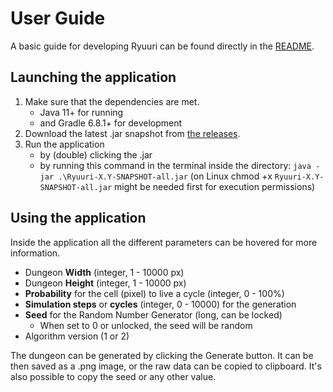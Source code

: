 # User Guide

A basic guide for developing Ryuuri can be found directly in the [README](../README.md).

## Launching the application

1. Make sure that the dependencies are met.
   - Java 11+ for running
   - and Gradle 6.8.1+ for development
2. Download the latest .jar snapshot from [the releases](https://github.com/Luukuton/Ryuuri-tiralab2021/releases).
3. Run the application
   - by (double) clicking the .jar 
   - by running this command in the terminal inside the directory: `java -jar .\Ryuuri-X.Y-SNAPSHOT-all.jar` (on Linux chmod +x `Ryuuri-X.Y-SNAPSHOT-all.jar` might be needed first for execution permissions)

## Using the application

Inside the application all the different parameters can be hovered for more information.

- Dungeon **Width** (integer, 1 - 10000 px)
- Dungeon **Height** (integer, 1 - 10000 px)
- **Probability** for the cell (pixel) to live a cycle (integer, 0 - 100%)
- **Simulation steps** or **cycles** (integer, 0 - 10000) for the generation
- **Seed** for the Random Number Generator (long, can be locked)
  - When set to 0 or unlocked, the seed will be random
- Algorithm version (1 or 2)

The dungeon can be generated by clicking the Generate button. 
It can be then saved as a .png image, or the raw data can be copied to clipboard. It's also possible to copy the seed or any other value.
